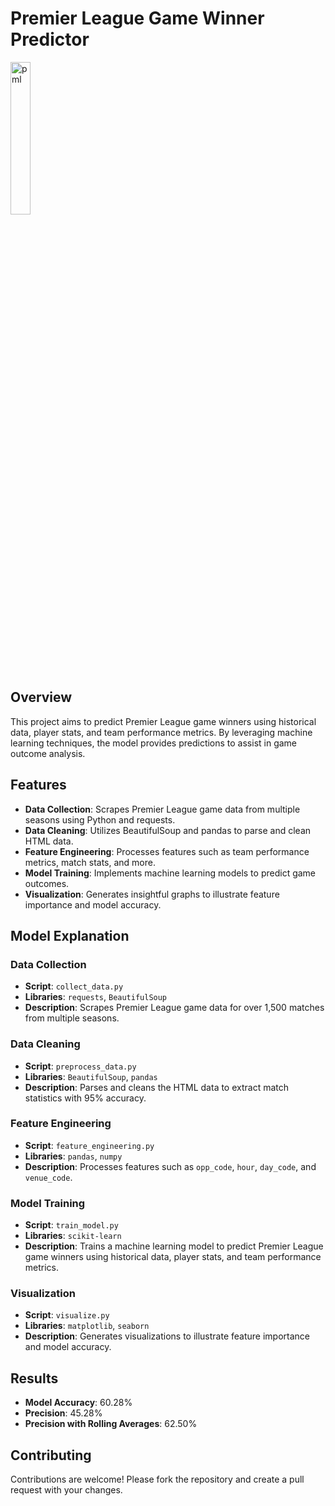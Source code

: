 # Premier League Game Winner Predictor

<img src="https://github.com/user-attachments/assets/d2fd750c-9798-4f4f-bbe8-16b34d2e45fe" alt="pml" width="25%">

## Overview
This project aims to predict Premier League game winners using historical data, player stats, and team performance metrics. By leveraging machine learning techniques, the model provides predictions to assist in game outcome analysis.

## Features

- **Data Collection**: Scrapes Premier League game data from multiple seasons using Python and requests.
- **Data Cleaning**: Utilizes BeautifulSoup and pandas to parse and clean HTML data.
- **Feature Engineering**: Processes features such as team performance metrics, match stats, and more.
- **Model Training**: Implements machine learning models to predict game outcomes.
- **Visualization**: Generates insightful graphs to illustrate feature importance and model accuracy.

## Model Explanation

### Data Collection
- **Script**: `collect_data.py`
- **Libraries**: `requests`, `BeautifulSoup`
- **Description**: Scrapes Premier League game data for over 1,500 matches from multiple seasons.

### Data Cleaning
- **Script**: `preprocess_data.py`
- **Libraries**: `BeautifulSoup`, `pandas`
- **Description**: Parses and cleans the HTML data to extract match statistics with 95% accuracy.

### Feature Engineering
- **Script**: `feature_engineering.py`
- **Libraries**: `pandas`, `numpy`
- **Description**: Processes features such as `opp_code`, `hour`, `day_code`, and `venue_code`.

### Model Training
- **Script**: `train_model.py`
- **Libraries**: `scikit-learn`
- **Description**: Trains a machine learning model to predict Premier League game winners using historical data, player stats, and team performance metrics.

### Visualization
- **Script**: `visualize.py`
- **Libraries**: `matplotlib`, `seaborn`
- **Description**: Generates visualizations to illustrate feature importance and model accuracy.

## Results

- **Model Accuracy**: 60.28%
- **Precision**: 45.28%
- **Precision with Rolling Averages**: 62.50%

## Contributing

Contributions are welcome! Please fork the repository and create a pull request with your changes.
